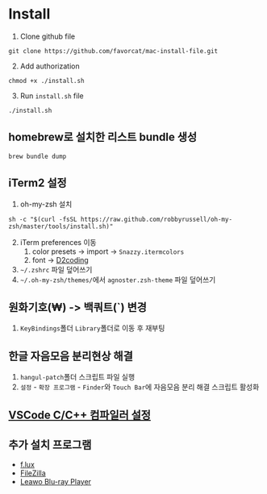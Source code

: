 # Install
1. Clone github file
```
git clone https://github.com/favorcat/mac-install-file.git
```
2. Add authorization
```
chmod +x ./install.sh
```
3. Run `install.sh` file
```
./install.sh
```

## homebrew로 설치한 리스트 bundle 생성
```
brew bundle dump
```

## iTerm2 설정
1. oh-my-zsh 설치
```
sh -c "$(curl -fsSL https://raw.github.com/robbyrussell/oh-my-zsh/master/tools/install.sh)"
```
2. iTerm preferences 이동
    1. color presets -> import -> `Snazzy.itermcolors`
    2. font -> [D2coding](https://github.com/naver/d2codingfont)
3. `~/.zshrc` 파일 덮어쓰기
4. `~/.oh-my-zsh/themes/`에서 `agnoster.zsh-theme` 파일 덮어쓰기

## 원화기호(₩) -> 백쿼트(`) 변경
1. `KeyBindings`폴더 `Library`폴더로 이동 후 재부팅

## 한글 자음모음 분리현상 해결
1. `hangul-patch`폴더 스크립트 파일 실행
2. `설정` - `확장 프로그램` - `Finder`와 `Touch Bar`에 자음모음 분리 해결 스크립트 활성화

## [VSCode C/C++ 컴파일러 설정](https://github.com/favorcat/mac-cpp-compiler)

## 추가 설치 프로그램
- [f.lux](https://justgetflux.com/)
- [FileZilla](https://filezilla-project.org/)
- [Leawo Blu-ray Player](https://www.leawo.com/downloads/blu-ray-player-mac.html)
